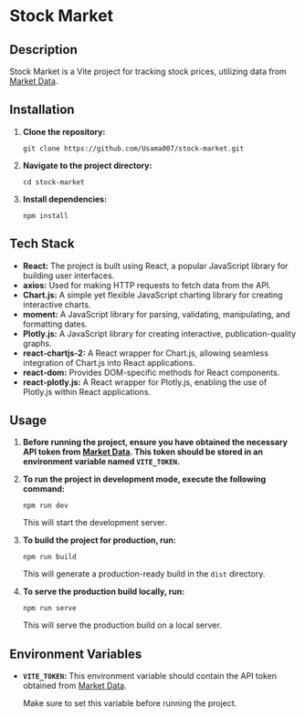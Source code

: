 # Stock Market

## Description

Stock Market is a Vite project for tracking stock prices, utilizing data from [Market Data](https://www.marketdata.app/docs/api).

## Installation

1. **Clone the repository:**

    ```
    git clone https://github.com/Usama007/stock-market.git
    ```

2. **Navigate to the project directory:**

    ```
    cd stock-market
    ```

3. **Install dependencies:**

    ```
    npm install
    ```

## Tech Stack

- **React:** The project is built using React, a popular JavaScript library for building user interfaces.
- **axios:** Used for making HTTP requests to fetch data from the API.
- **Chart.js:** A simple yet flexible JavaScript charting library for creating interactive charts.
- **moment:** A JavaScript library for parsing, validating, manipulating, and formatting dates.
- **Plotly.js:** A JavaScript library for creating interactive, publication-quality graphs.
- **react-chartjs-2:** A React wrapper for Chart.js, allowing seamless integration of Chart.js into React applications.
- **react-dom:** Provides DOM-specific methods for React components.
- **react-plotly.js:** A React wrapper for Plotly.js, enabling the use of Plotly.js within React applications.

## Usage

1. **Before running the project, ensure you have obtained the necessary API token from [Market Data](https://www.marketdata.app/docs/api). This token should be stored in an environment variable named `VITE_TOKEN`.**

2. **To run the project in development mode, execute the following command:**

    ```
    npm run dev
    ```

    This will start the development server.

3. **To build the project for production, run:**

    ```
    npm run build
    ```

    This will generate a production-ready build in the `dist` directory.

4. **To serve the production build locally, run:**

    ```
    npm run serve
    ```

    This will serve the production build on a local server.

## Environment Variables

- **`VITE_TOKEN`:** This environment variable should contain the API token obtained from [Market Data](https://www.marketdata.app/docs/api).

    Make sure to set this variable before running the project.


